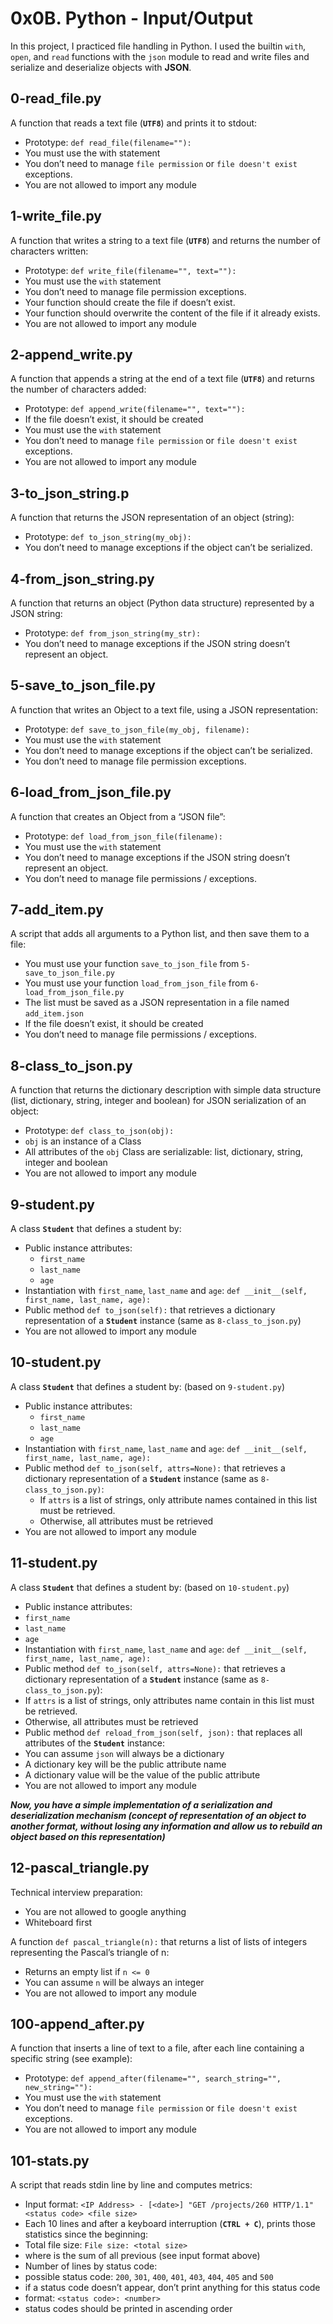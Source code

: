 # 0x0B. Python - Input/Output
In this project, I practiced file handling in Python. I used the builtin `with`, `open`, and `read` functions with the `json` module to read and write files and serialize and deserialize objects with **JSON**.
## 0-read_file.py
A function that reads a text file (**`UTF8`**) and prints it to stdout:
* Prototype: `def read_file(filename=""):`
* You must use the with statement
* You don’t need to manage `file permission` or `file doesn't exist` exceptions.
* You are not allowed to import any module

## 1-write_file.py
A function that writes a string to a text file (**`UTF8`**) and returns the number of characters written:
* Prototype: `def write_file(filename="", text=""):`
* You must use the `with` statement
* You don’t need to manage file permission exceptions.
* Your function should create the file if doesn’t exist.
* Your function should overwrite the content of the file if it already exists.
* You are not allowed to import any module

## 2-append_write.py
A function that appends a string at the end of a text file (**`UTF8`**) and returns the number of characters added:
* Prototype: `def append_write(filename="", text=""):`
* If the file doesn’t exist, it should be created
* You must use the `with` statement
* You don’t need to manage `file permission` or `file doesn't exist` exceptions.
* You are not allowed to import any module

## 3-to_json_string.p
A function that returns the JSON representation of an object (string):
* Prototype: `def to_json_string(my_obj):`
* You don’t need to manage exceptions if the object can’t be serialized.

## 4-from_json_string.py
A function that returns an object (Python data structure) represented by a JSON string:
* Prototype: `def from_json_string(my_str):`
* You don’t need to manage exceptions if the JSON string doesn’t represent an object.

## 5-save_to_json_file.py
A function that writes an Object to a text file, using a JSON representation:
* Prototype: `def save_to_json_file(my_obj, filename):`
* You must use the `with` statement
* You don’t need to manage exceptions if the object can’t be serialized.
* You don’t need to manage file permission exceptions.

## 6-load_from_json_file.py
A function that creates an Object from a “JSON file”:
* Prototype: `def load_from_json_file(filename):`
* You must use the `with` statement
* You don’t need to manage exceptions if the JSON string doesn’t represent an object.
* You don’t need to manage file permissions / exceptions.

## 7-add_item.py
A script that adds all arguments to a Python list, and then save them to a file:
* You must use your function `save_to_json_file` from `5-save_to_json_file.py`
* You must use your function `load_from_json_file` from `6-load_from_json_file.py`
* The list must be saved as a JSON representation in a file named `add_item.json`
* If the file doesn’t exist, it should be created
* You don’t need to manage file permissions / exceptions.

## 8-class_to_json.py
A function that returns the dictionary description with simple data structure (list, dictionary, string, integer and boolean) for JSON serialization of an object:
* Prototype: `def class_to_json(obj):`
* `obj` is an instance of a Class
* All attributes of the `obj` Class are serializable: list, dictionary, string, integer and boolean
* You are not allowed to import any module

## 9-student.py
A class **`Student`** that defines a student by:
* Public instance attributes:
  * `first_name`
  * `last_name`
  * `age`
* Instantiation with `first_name`, `last_name` and `age`: `def __init__(self, first_name, last_name, age):`
* Public method `def to_json(self):` that retrieves a dictionary representation of a **`Student`** instance (same as `8-class_to_json.py`)
* You are not allowed to import any module

## 10-student.py
A class **`Student`** that defines a student by: (based on `9-student.py`)
* Public instance attributes:
  * `first_name`
  * `last_name`
  * `age`
* Instantiation with `first_name`, `last_name` and `age`: `def __init__(self, first_name, last_name, age):`
* Public method `def to_json(self, attrs=None):` that retrieves a dictionary representation of a **`Student`** instance (same as `8-class_to_json.py)`:
  * If `attrs` is a list of strings, only attribute names contained in this list must be retrieved.
  * Otherwise, all attributes must be retrieved
* You are not allowed to import any module

## 11-student.py
A class **`Student`** that defines a student by: (based on `10-student.py`)
* Public instance attributes:
 * `first_name`
 * `last_name`
 * `age`
* Instantiation with `first_name`, `last_name` and `age`: `def __init__(self, first_name, last_name, age):`
* Public method `def to_json(self, attrs=None):` that retrieves a dictionary representation of a **`Student`** instance (same as `8-class_to_json.py`):
 * If `attrs` is a list of strings, only attributes name contain in this list must be retrieved.
 * Otherwise, all attributes must be retrieved
* Public method `def reload_from_json(self, json):` that replaces all attributes of the **`Student`** instance:
 * You can assume `json` will always be a dictionary
 * A dictionary key will be the public attribute name
 * A dictionary value will be the value of the public attribute
* You are not allowed to import any module

**_Now, you have a simple implementation of a serialization and deserialization mechanism (concept of representation of an object to another format, without losing any information and allow us to rebuild an object based on this representation)_**

## 12-pascal_triangle.py
Technical interview preparation:
* You are not allowed to google anything
* Whiteboard first

A function `def pascal_triangle(n):` that returns a list of lists of integers representing the Pascal’s triangle of n:
* Returns an empty list if `n <= 0`
* You can assume `n` will be always an integer
* You are not allowed to import any module

## 100-append_after.py
A function that inserts a line of text to a file, after each line containing a specific string (see example):
* Prototype: `def append_after(filename="", search_string="", new_string=""):`
* You must use the `with` statement
* You don’t need to manage `file permission` or `file doesn't exist` exceptions.
* You are not allowed to import any module

## 101-stats.py
A script that reads stdin line by line and computes metrics:
* Input format: `<IP Address> - [<date>] "GET /projects/260 HTTP/1.1" <status code> <file size>`
* Each 10 lines and after a keyboard interruption (**`CTRL + C`**), prints those statistics since the beginning:
 * Total file size: `File size: <total size>`
 * where is the sum of all previous (see input format above)
 * Number of lines by status code:
  * possible status code: `200`, `301`, `400`, `401`, `403`, `404`, `405` and `500`
  * if a status code doesn’t appear, don’t print anything for this status code
  * format: `<status code>: <number>`
  * status codes should be printed in ascending order
